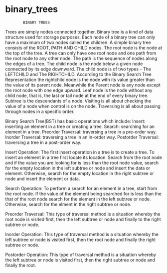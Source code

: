 # binary_trees

			BINARY TREES
Trees are simply nodes connected together. Binary tree is a kind of data structure used for storage purposes. Each node of a binary tree can only have a maximum of two nodes called the children. A simple binary tree consists of the ROOT, PATH AND CHILD nodes. The root node is the node at the top of the tree. A tree can only have one root node and one path from the root node to any other node. The path is the sequence of nodes along the edges of a tree. The child node is the node below a given node connected by its edge downward. The child node is of two types - The LEFTCHILD and The RIGHTCHILD. According to the Binary Search Tree Representation the rightchild node is the node with its value greater than the value of its parent node. Meanwhile the Parent node is any node except the root node with one edge upward. Leaf node is the node without any child node, that is, the last or tail node at the end of every binary tree. Subtree is the descendants of a node. Visiting is all about checking the value of a node when control is on the node. Traversing is all about passing through nodes in a specific order.

Binary Search Tree(BST) has basic operations which include: Insert: inserting an element in a tree or creating a tree. Search: searching for an element in a tree. Preorder Traversal: traversing a tree in a pre-order way. Inorder Traversal: traversing a tree in an in-order way. Postorder Traversal: traversing a tree in a post-order way.

Insert Operation: The first insert operation in a tree is to create a tree. To insert an element in a tree first locate its location. Search from the root node and if the value you are looking for is less than the root node value, search for the empty location in the left subtree or node and insert the data or element. Otherwise, search for the empty location in the right subtree or node and insert the element or data.

Search Operation: To perform a search for an element in a tree, start from the root node. If the value of the element being searched for is less than the that of the root node search for the element in the left subtree or node. Otherwise, search for the elment in the right subtree or node.

Preorder Traversal: This type of traversal method is a situation whereby the root node is visited first, then the left subtree or node and finally to the right subtree or node.

Inorder Operation: This type of traversal method is a situation whereby the left subtree or node is visited first, then the root node and finally the right subtree or node.

Postorder Operation: This type of traversal method is a situation whereby the left subtree or node is visited first, then the right subtree or node and finally the root.